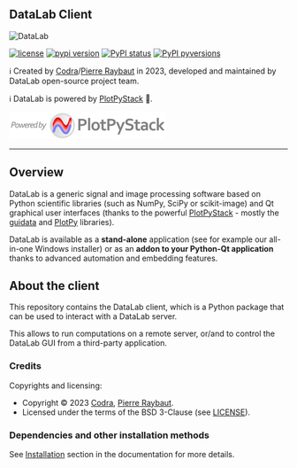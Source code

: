 ## DataLab Client

![DataLab](https://raw.githubusercontent.com/Codra-Ingenierie-Informatique/DataLab_Client/main/doc/images/DataLab-banner.png)

[![license](https://img.shields.io/pypi/l/CDL_Client.svg)](./LICENSE)
[![pypi version](https://img.shields.io/pypi/v/CDL_Client.svg)](https://pypi.org/project/CDL_Client/)
[![PyPI status](https://img.shields.io/pypi/status/CDL_Client.svg)](https://github.com/Codra-Ingenierie-Informatique/DataLab_Client)
[![PyPI pyversions](https://img.shields.io/pypi/pyversions/CDL_Client.svg)](https://pypi.python.org/pypi/CDL_Client/)

ℹ️ Created by [Codra](https://codra.net/)/[Pierre Raybaut](https://github.com/PierreRaybaut) in 2023, developed and maintained by DataLab open-source project team.

ℹ️ DataLab is powered by [PlotPyStack](https://github.com/PlotPyStack) 🚀.

![PlotPyStack](https://raw.githubusercontent.com/PlotPyStack/.github/main/data/plotpy-stack-powered.png)

----

## Overview

DataLab is a generic signal and image processing software based on Python scientific
libraries (such as NumPy, SciPy or scikit-image) and Qt graphical user interfaces
(thanks to the powerful [PlotPyStack](https://github.com/PlotPyStack) - mostly the
[guidata](https://github.com/PlotPyStack/guidata) and
[PlotPy](https://github.com/PlotPyStack/PlotPy) libraries).

DataLab is available as a **stand-alone** application (see for example our all-in-one Windows installer) or as an **addon to your Python-Qt application** thanks to advanced automation and embedding features.

## About the client

This repository contains the DataLab client, which is a Python package that can be used to interact with a DataLab server.

This allows to run computations on a remote server, or/and to control the DataLab GUI from a third-party application.

### Credits

Copyrights and licensing:

* Copyright © 2023 [Codra](https://codra.net/), [Pierre Raybaut](https://github.com/PierreRaybaut).
* Licensed under the terms of the BSD 3-Clause (see [LICENSE](LICENSE)).

### Dependencies and other installation methods

See [Installation](https://cdl_client.readthedocs.io/en/latest/installation.html)
section in the documentation for more details.
